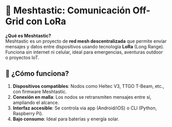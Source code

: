 # 📡 Meshtastic: Comunicación Off-Grid con LoRa

**¿Qué es Meshtastic?**  
Meshtastic es un proyecto de **red mesh descentralizada** que permite enviar mensajes y datos entre dispositivos usando tecnología **LoRa** (Long Range). Funciona sin internet ni celular, ideal para emergencias, aventuras outdoor o proyectos IoT.  

## **🔧 ¿Cómo funciona?**  
1. **Dispositivos compatibles**: Nodos como Heltec V3, TTGO T-Beam, etc., con firmware Meshtastic.  
2. **Conexión en malla**: Los nodos se retransmiten mensajes entre sí, ampliando el alcance.  
3. **Interfaz accesible**: Se controla via app (Android/iOS) o CLI (Python, Raspberry Pi).  
4. **Bajo consumo**: Ideal para baterías y energía solar.  

